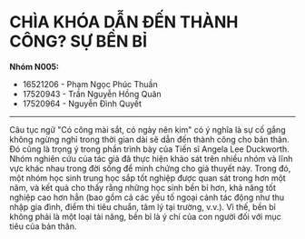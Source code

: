 # CHÌA KHÓA DẪN ĐẾN THÀNH CÔNG? SỰ BỀN BỈ

**Nhóm N005:**

- 16521206 - Phạm Ngọc Phúc Thuần
- 17520943 - Trần Nguyễn Hồng Quân
- 17520964 - Nguyễn Đình Quyết

---

Câu tục ngữ "Có công mài sắt, có ngày nên kim" có ý nghĩa là sự cố gắng không ngừng nghỉ trong thời gian dài sẽ dẫn đến thành công cho bản thân. Đó cũng là trọng ý trong phần trình bày của Tiến sĩ Angela Lee Duckworth. Nhóm nghiên cứu của tác giả đã thực hiện khảo sát trên nhiều nhóm và lĩnh vực khác nhau trong đời sống để minh chứng cho giả thuyết này. Trong đó, một nhóm học sinh trung học sắp tốt nghiệp được quan sát trong hơn một năm, và kết quả cho thấy rằng những học sinh bền bỉ hơn, khả năng tốt nghiệp cao hơn hẳn (bao gồm cả các yếu tố ngoại cảnh tác động như thu nhập gia đình, điểm thi tiêu chuẩn, tâm lý tại trường, v.v.). Vì thế, bền bỉ không phải là một loại tài năng, bền bỉ là ý chí của con người đối với mục tiêu của bản thân.
